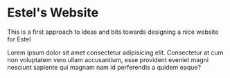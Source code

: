 # Estel's Website

This is a first approach to ideas and bits towards designing a nice website for Estel

Lorem ipsum dolor sit amet consectetur adipisicing elit. Consectetur at cum non voluptatem vero ullam accusantium, esse provident eveniet magni nesciunt sapiente qui magnam nam id perferendis a quidem eaque?
